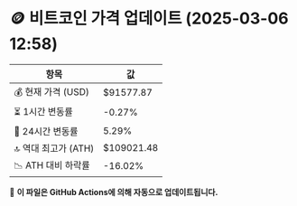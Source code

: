 # 🪙 비트코인 가격 업데이트 (2025-03-06 12:58)

| 항목                | 값 |
|--------------------|----------------|
| 💰 현재 가격 (USD) | $91577.87 |
| ⏳ 1시간 변동률    | -0.27% |
| 📆 24시간 변동률   | 5.29% |
| 🔝 역대 최고가 (ATH) | $109021.48 |
| 📉 ATH 대비 하락률 | -16.02% |

🔄 **이 파일은 GitHub Actions에 의해 자동으로 업데이트됩니다.**

